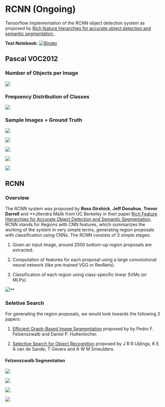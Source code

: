 # RCNN (Ongoing)

Tensorflow implementation of the RCNN object detection system as proposed by [Rich feature hierarchies for accurate object detection and semantic segmentation
](https://arxiv.org/abs/1311.2524).

**Test Notebook:** [![Binder](https://mybinder.org/badge_logo.svg)](https://mybinder.org/v2/gh/soumik12345/RCNN/master?filepath=notebooks%2FRCNN_Notebook.ipynb)

## Pascal VOC2012

### Number of Objects per Image

![](./assets/plot_0.png)

### Frequency Distribution of Classes

![](./assets/plot_1.png)

### Sample Images + Ground Truth

![](./assets/plot_2.png)

![](./assets/plot_3.png)

![](./assets/plot_4.png)

![](./assets/plot_5.png)

![](./assets/plot_6.png)

## RCNN

### Overview

The RCNN system was proposed by **Ross Girshick**, **Jeff Donahue**, **Trevor Darrell** and **Jitendra Malik from UC Berkeley in their paper [Rich Feature Hierarchies for Accurate Object Detection and Semantic Segmentation](https://arxiv.org/abs/1311.2524). RCNN stands for Regions with CNN features, which summarizes the working of the system in very simple terms, generating region proposals with classification using CNNs. The RCNN consists of 3 simple stages:

1. Given an input image, around 2000 bottom-up region proposals are extracted.

2. Computation of features for each proposal using a large convolutional neural network (like pre-trained VGG or ResNets).

3. Classification of each region using class-specific linear SVMs (or MLPs).

![](./assets/img_1.png)**

### Seletive Search

For generating the region proposals, we would look towards the following 2 papers:

1. [Efficient Graph-Based Image Segmentation](http://people.cs.uchicago.edu/~pff/papers/seg-ijcv.pdf) proposed by by Pedro F. Felzenszwalb and Daniel P. Huttenlocher.

2. [Selective Search for Object Recognition](http://www.huppelen.nl/publications/selectiveSearchDraft.pdf) proposed by J R R Uijlings, K E A van de Sande, T Gevers and A W M Smeulders.

#### Felzenszwalb Segmentation

![](./assets/plot_7.png)

![](./assets/plot_8.png)

![](./assets/plot_9.png)

![](./assets/plot_10.png)
